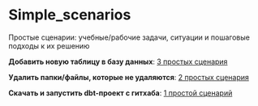 # Simple_scenarios
Простые сценарии: учебные/рабочие задачи, ситуации и пошаговые подходы к их решению

**Добавить новую таблицу в базу данных**: [3 простых сценария](https://github.com/Malakhova-Natalya/Simple_scenarios/tree/main/new_table)

**Удалить папки/файлы, которые не удаляются**: [2 простых сценария](https://github.com/Malakhova-Natalya/Simple_scenarios/tree/main/remove_file)

**Скачать и запустить dbt-проект с гитхаба**: [1 простой сценарий](https://github.com/Malakhova-Natalya/Simple_scenarios/tree/main/start_dbt_project_from_github)
